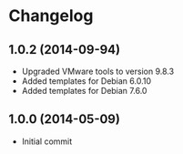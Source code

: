 # Changelog

## 1.0.2 (2014-09-94)

* Upgraded VMware tools to version 9.8.3
* Added templates for Debian 6.0.10
* Added templates for Debian 7.6.0

## 1.0.0 (2014-05-09)

* Initial commit
